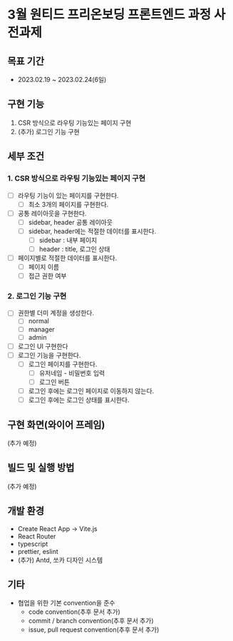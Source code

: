 # 3월 원티드 프리온보딩 프론트엔드 과정 사전과제

## 목표 기간

- 2023.02.19 ~ 2023.02.24(6일)

## 구현 기능

1. CSR 방식으로 라우팅 기능있는 페이지 구현
2. (추가) 로그인 기능 구현

## 세부 조건

### 1. CSR 방식으로 라우팅 기능있는 페이지 구현

- [ ] 라우팅 기능이 있는 페이지를 구현한다.
  - [ ] 최소 3개의 페이지를 구현한다.
- [ ] 공통 레이아웃을 구현한다.
  - [ ] sidebar, header 공통 레이아웃
  - [ ] sidebar, header에는 적절한 데이터를 표시한다.
    - [ ] sidebar : 내부 페이지
    - [ ] header : title, 로그인 상태
- [ ] 페이지별로 적절한 데이터를 표시한다.
  - [ ] 페이지 이름
  - [ ] 접근 권한 여부

### 2. 로그인 기능 구현

- [ ] 권한별 더미 계정을 생성한다.
  - [ ] normal
  - [ ] manager
  - [ ] admin
- [ ] 로그인 UI 구현한다
- [ ] 로그인 기능을 구현한다.
  - [ ] 로그인 페이지를 구현한다.
    - [ ] 유저네임 - 비밀번호 입력
    - [ ] 로그인 버튼
  - [ ] 로그인 후에는 로그인 페이지로 이동하지 않는다.
  - [ ] 로그인 후에는 로그인 상태를 표시한다.

## 구현 화면(와이어 프레임)

(추가 예정)

## 빌드 및 실행 방법

(추가 예정)

## 개발 환경

- Create React App -> Vite.js
- React Router
- typescript
- prettier, eslint
- (추가) Antd, 쏘카 디자인 시스템

## 기타

- 협업을 위한 기본 convention을 준수
  - code convention(추후 문서 추가)
  - commit / branch convention(추후 문서 추가)
  - issue, pull request convention(추후 문서 추가)

